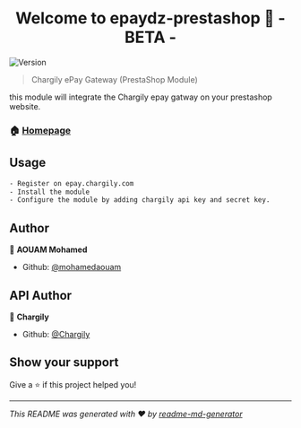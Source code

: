 <h1 align="center">Welcome to epaydz-prestashop 👋 - BETA -</h1>
<p>
  <img alt="Version" src="https://img.shields.io/badge/version-1.0.0-blue.svg?cacheSeconds=2592000" />
</p>

> Chargily ePay Gateway (PrestaShop Module)

this module will integrate the Chargily epay gatway on your prestashop website. 
### 🏠 [Homepage](https://github.com/mohamedaouam/epaydz-prestashop)

## Usage

```sh
- Register on epay.chargily.com
- Install the module 
- Configure the module by adding chargily api key and secret key.
```

## Author

👤 **AOUAM Mohamed**

* Github: [@mohamedaouam](https://github.com/mohamedaouam)

## API Author
👤 **Chargily**

* Github: [@Chargily](https://github.com/Chargily)

## Show your support

Give a ⭐️ if this project helped you!

***
_This README was generated with ❤️ by [readme-md-generator](https://github.com/kefranabg/readme-md-generator)_
